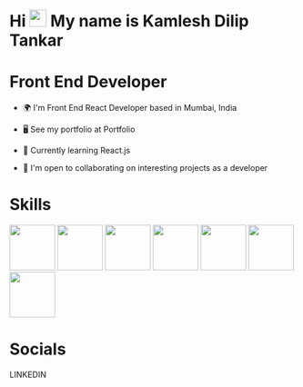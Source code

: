 # Hi <img src="https://github.com/kamlesh2729/Kamleshdev/assets/86886692/bc5e2451-875a-4532-915c-22ed054635d4" width="30" height="30" /> My name is Kamlesh Dilip Tankar

#  Front End Developer

* 🌍  I'm Front End React Developer based in Mumbai, India

* 🖥️  See my portfolio at Portfolio

* 🧠  Currently learning React.js

* 🤝  I'm open to collaborating on interesting projects as a developer

# Skills
<img src="https://github.com/kamlesh2729/Kamleshdev/assets/86886692/9edfb64e-ffa8-4476-8023-6044cc8b89a2" width="80" height="80" />   
<img src="https://github.com/kamlesh2729/Kamleshdev/assets/86886692/0d2d4208-8c26-4e71-b9d7-56cfc628ea48" width="80" height="80" />    
<img src="https://github.com/kamlesh2729/Kamleshdev/assets/86886692/593937f8-1fa1-45dc-bde6-8fc8acb163da" width="80" height="80" />    
<img src="https://github.com/kamlesh2729/Kamleshdev/assets/86886692/de5cd59e-e7c5-4c5e-b02d-ebb9614c87e5" width="80" height="80" />    
<img src="https://github.com/kamlesh2729/Kamleshdev/assets/86886692/44be262c-0586-41d4-a0eb-6c078f1998da" width="80" height="80" />    
<img src="https://github.com/kamlesh2729/Kamleshdev/assets/86886692/16cd80de-8f2f-4a9f-87eb-ea8307b0395f" width="80" height="80" />    
<img src="https://github.com/kamlesh2729/Kamleshdev/assets/86886692/4b86f45d-5aaf-4441-99e8-4243122463b3" width="80" height="80" />    


# Socials

LINKEDIN 
